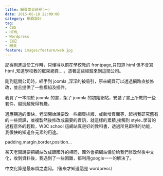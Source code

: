 ```yaml
---
title: 網頁學習過程(ㄧ)
date: 2015-06-18 22:09:00
category: 網頁設計
tag:
- CSS
- HTML
- Wordpress
- 日記
- 網頁
feature: images/feature/web.jpg
---
```

記得剛進這份工作時，只懂得以前在學校教的 frontpage,只知道 html 但不會寫 html ,知道學校教的框架網頁....，憑著這些經驗來到這間公司。

剛到這間公司時，經手到 joomla ,深深的被吸引，原來網頁可以透過網路直接修改，並且提供了一些模組及插件。

我買了一本關於 joomla 的書，架了 joomla 的初始網站，安裝了書上所教的一些套件，越玩越覺得有趣。

適應期過的很快，老闆開始說要改一些網頁排版，或新增頁面等，起初我研究舊有的一些資訊，並複製然後修改成需要的資訊，就這樣的累積,接觸到 style..學習的過程意外的輕鬆，W3C school 這網站真是好的教科書，透過所見即得的功能，我很快的知道各元素的用途。

padding,margin,border,position...

某天老闆說要把網站改成跟國外的相同，國外會把網站備份給我們修改然後中文化，收到資料後，我遇到了一些困難，都利用google一一的解決了。

中文化算是最麻煩之處阿。（後來才知道這是 wordpress）

&nbsp;
